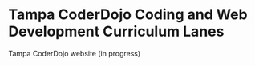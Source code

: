 Tampa CoderDojo Coding and Web Development Curriculum Lanes
===========================================================

Tampa CoderDojo website (in progress)
